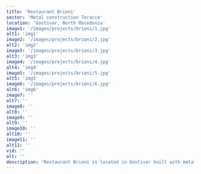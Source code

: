 ```yaml
---
title: 'Restaurant Brioni'
sector: 'Metal construction Teracce'
location: 'Gostivar, North Macedonia'
image1: '/images/projects/brioni/1.jpg'
alt1: 'img1'
image2: '/images/projects/brioni/2.jpg'
alt2: 'img2'
image3: '/images/projects/brioni/3.jpg'
alt3: 'img3'
image4: '/images/projects/brioni/4.jpg'
alt4: 'img4'
image5: '/images/projects/brioni/5.jpg'
alt5: 'img5'
image6: '/images/projects/brioni/6.jpg'
alt6: 'img6'
image7: ''
alt7: ''
image8: ''
alt8: ''
image9: ''
alt9: ''
image10: ''
alt10: ''
image11: ''
alt11: ''
vid: ''
alt: ''
description: 'Restaurant Brioni is located in Gostivar built with metal construction and high quality sandwich panels.'
---
```

